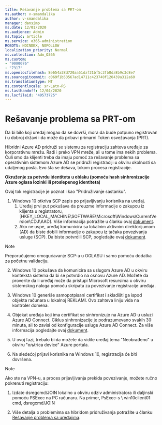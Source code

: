 ```yaml
---
title: Rešavanje problema sa PRT-om
ms.author: v-smandalika
author: v-smandalika
manager: dansimp
ms.date: 12/01/2020
ms.audience: Admin
ms.topic: article
ms.service: o365-administration
ROBOTS: NOINDEX, NOFOLLOW
localization_priority: Normal
ms.collection: Adm_O365
ms.custom:
- "9000076"
- "7317"
ms.openlocfilehash: 8e654a38d720aa51daf21bf5c3fb0da8b9c3d8e7
ms.sourcegitcommit: c069f1b53567ad14711c423740f120439a312a60
ms.translationtype: MT
ms.contentlocale: sr-Latn-RS
ms.lasthandoff: 12/04/2020
ms.locfileid: "49573725"
---
```

# <a name="troubleshoot-prt-issue"></a>Rešavanje problema sa PRT-om

Da bi bilo koji uređaj mogao da se dovrši, mora da bude potpuno registrovan i u dobroj državi i da može da pribavi primarni Token osvežavanja (PRT).

Hibridni Azure AD pridruži se sistemu za registraciju zahteva uređaje za korporativnu mrežu. Radi i preko VPN mreže, ali u tome ima nekih problema. Čuli smo da klijenti treba da imaju pomoć za rešavanje problema sa operativnim sistemom Azure AD se pridruži registraciji u okviru okolnosti sa udaljenog posla. Evo šta se dešava, tokom procesa registracije.

**Okruženje za potvrdu identiteta u oblaku (pomoću hash sinhronizacije Azure oglasa lozinki ili prosleрenog identiteta)**

Ovaj tok registracije je poznat i kao "Pridruživanje sastanku".

1. Windows 10 otkriva SCP zapis po prijavljivanju korisnika na uređaj.
    1. Uređaj prvi put pokušava da preuzme informacije o zakupcu iz klijenta u registratoru, [HKEY_LOCAL_MACHINE\SOFTWARE\Microsoft\Windows\CurrentVersion\CDJ\AAD]. Više informacija potražite u članku ovaj [dokument](https://docs.microsoft.com/azure/active-directory/devices/hybrid-azuread-join-control).
    2. Ako ne uspe, uređaj komunicira sa lokalnim aktivnim direktorijumom (AD) da biste dobili informacije o zakupcu iz tačaka povezivanja usluge (SCP). Da biste potvrdili SCP, pogledajte ovaj [dokument](https://docs.microsoft.com/azure/active-directory/devices/hybrid-azuread-join-manual#configure-a-service-connection-point). 

> [!NOTE]
> Preporučujemo omogućavanje SCP-a u OGLASU i samo pomoću dodatka za početnu validaciju.

2. Windows 10 pokušava da komunicira sa uslugom Azure AD u okviru konteksta sistema da bi se potvrdio na osnovu Azure AD. Možete da proverite da li uređaj može da pristupi Microsoft resursima u okviru sistemskog naloga pomoću skripata za povezivanje registracije uređaja.

3. Windows 10 generiše samopotpisani certifikat i skladišti ga ispod objekta računara u lokalnoj REKLAMI. Ovo zahteva liniju vida na kontroler domena.

4. Objekat uređaja koji ima certifikat se sinhronizuje na Azure AD u usluzi Azure AD Connect. Ciklus sinhronizacije je podrazumevano svakih 30 minuta, ali to zavisi od konfiguracije usluge Azure AD Connect. Za više informacija pogledajte ovaj [dokument](https://docs.microsoft.com/azure/active-directory/hybrid/how-to-connect-sync-configure-filtering#organizational-unitbased-filtering).

5. U ovoj fazi, trebalo bi da možete da vidite uređaj tema "Neobrađeno" u okviru "oљtrica device" Azure portala.

6. Na sledećoj prijavi korisnika na Windows 10, registracija će biti dovršena. 

> [!NOTE]
> Ako ste na VPN-u, a proces prijavljivanja prekida povezivanje, možete ručno pokrenuti registraciju:
 1. Izdate dsregcmd/JOIN lokalno u okviru odziv administratora ili daljinski pomoću PSExec na PC računaru. Na primer, PsExec-s \\ win10client01 cmd, dsregcmd/JOIN

 2. Više detalja o problemima sa hibridom pridruživanja potražite u članku [Rešavanje problema sa uređajima](https://techcommunity.microsoft.com/t5/azure-active-directory-identity/azure-ad-mailbag-frequent-questions-about-using-device-based/ba-p/1257344).
